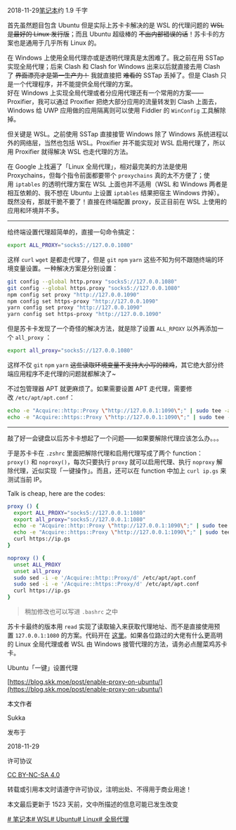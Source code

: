2018-11-29[笔记本](https://blog.skk.moe/categories/%E7%AC%94%E8%AE%B0%E6%9C%AC/)约 1.9 千字

首先虽然题目包含 Ubuntu 但是实际上苏卡卡解决的是 WSL 的代理问题的 ~~WSL 是最好的 Linux 发行版~~；而且 Ubuntu 超级棒的 ~~不出内部错误的话~~！苏卡卡的方案也是通用于几乎所有 Linux 的。

在 Windows 上使用全局代理亦或是透明代理真是太困难了。我之前在用 SSTap 实现全局代理；后来 Clash 和 Clash for Windows 出来以后就直接去用 Clash 了 ~~界面漂亮才是第一生产力！~~ 我就直接把 ~~难看的~~ SSTap 丢掉了。但是 Clash 只是一个代理程序，并不能提供全局代理的方案。  
好在 Windows 上实现全局代理或者分应用代理还有一个常用的方案——Proxifier，我可以通过 Proxifier 把绝大部分应用的流量转发到 Clash 上面去，Windows 给 UWP 应用做的应用隔离则可以使用 Fiddler 的 `WinConfig` 工具解除掉。

但关键是 WSL。之前使用 SSTap 直接接管 Windows 除了 Windows 系统进程以外的网络层，当然也包括 WSL。Proxifier 并不能实现对 WSL 启用代理了，所以用 Proxifier 就得解决 WSL 也走代理的方法。

在 Google 上找遍了「Linux 全局代理」，相对最完美的方法是使用 Proxychains，但每个指令前面都要带个 `proxychains` 真的太不方便了；使用 `iptables` 的透明代理方案在 WSL 上面也并不适用（WSL 和 Windows 两者是相互依赖的、我不想在 Ubuntu 上设置 `iptables` 结果把宿主 Windows 炸掉）。  
既然没有，那就干脆不要了！直接在终端配置 proxy，反正目前在 WSL 上使用的应用和环境并不多。

---

给终端设置代理超简单的，直接一句命令搞定：

```bash
export ALL_PROXY="socks5://127.0.0.1080"
```

这样 `curl` `wget` 是都走代理了，但是 `git` `npm` `yarn` 这些不知为何不跟随终端的环境变量设置。一种解决方案是分别设置：

```bash
git config --global http.proxy "socks5://127.0.0.1080"
git config --global https.proxy "socks5://127.0.0.1080"
npm config set proxy "http://127.0.0.1090"
npm config set https-proxy "http://127.0.0.1090"
yarn config set proxy "http://127.0.0.1090"
yarn config set https-proxy "http://127.0.0.1090"
```

但是苏卡卡发现了一个奇怪的解决方法，就是除了设置 `ALL_RPOXY` 以外再添加一个 `all_proxy` ：

```bash
export all_proxy="socks5://127.0.0.1080"
```

这样不仅 `git` `npm` `yarn` ~~这些读取环境变量不支持大小写的辣鸡~~，其它绝大部分终端应用程序不走代理的问题就都解决了~

不过包管理器 APT 就更麻烦了。如果需要设置 APT 走代理，需要修改 `/etc/apt/apt.conf`：

```bash
echo -e "Acquire::http::Proxy \"http://127.0.0.1:1090\";" | sudo tee -a /etc/apt/apt.conf > /dev/null
echo -e "Acquire::https::Proxy \"http://127.0.0.1:1090\";" | sudo tee -a /etc/apt/apt.conf > /dev/null
```

---

敲了好一会键盘以后苏卡卡想起了一个问题——如果要解除代理应该怎么办。。。

于是苏卡卡在 `.zshrc` 里面把解除代理和启用代理写成了两个 function：`proxy()` 和 `noproxy()`，每次只要执行 `proxy` 就可以启用代理、执行 `noproxy` 解除代理，近似实现「一键操作」。而且，还可以在 function 中加上 `curl ip.gs` 来测试当前 IP。

Talk is cheap, here are the codes:

```bash
proxy () {
  export ALL_PROXY="socks5://127.0.0.1:1080"
  export all_proxy="socks5://127.0.0.1:1080"
  echo -e "Acquire::http::Proxy \"http://127.0.0.1:1090\";" | sudo tee -a /etc/apt/apt.conf > /dev/null
  echo -e "Acquire::https::Proxy \"http://127.0.0.1:1090\";" | sudo tee -a /etc/apt/apt.conf > /dev/null
  curl https://ip.gs
}

noproxy () {
  unset ALL_PROXY
  unset all_proxy
  sudo sed -i -e '/Acquire::http::Proxy/d' /etc/apt/apt.conf
  sudo sed -i -e '/Acquire::https::Proxy/d' /etc/apt/apt.conf
  curl https://ip.gs
}
```

> 稍加修改也可以写进 `.bashrc` 之中

苏卡卡最终的版本用 `read` 实现了读取输入来获取代理地址、而不是直接使用预置 `127.0.0.1:1080` 的方案。代码开在 [这里](https://github.com/SukkaW/dotfiles/blob/master/_zshrc/proxy.rc)。如果各位路过的大佬有什么更高明的 Linux 全局代理或者 WSL 由 Windows 接管代理的方法，请务必点醒菜鸡苏卡卡。

Ubuntu「一键」设置代理

[https://blog.skk.moe/post/enable-proxy-on-ubuntu/](https://blog.skk.moe/post/enable-proxy-on-ubuntu/)

本文作者

Sukka

发布于

2018-11-29

许可协议

[CC BY-NC-SA 4.0](https://creativecommons.org/licenses/by-nc-sa/4.0/deed.zh)

转载或引用本文时请遵守许可协议，注明出处、不得用于商业用途！

本文最后更新于 1523 天前，文中所描述的信息可能已发生改变

[# 笔记本](https://blog.skk.moe/categories/%E7%AC%94%E8%AE%B0%E6%9C%AC/)[# WSL](https://blog.skk.moe/tags/WSL/)[# Ubuntu](https://blog.skk.moe/tags/Ubuntu/)[# Linux](https://blog.skk.moe/tags/Linux/)[# 全局代理](https://blog.skk.moe/tags/%E5%85%A8%E5%B1%80%E4%BB%A3%E7%90%86/)